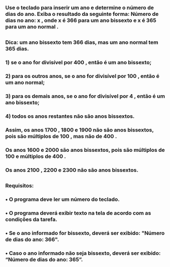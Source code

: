 ### Use o teclado para inserir um ano e determine o número de dias do ano. Exiba o resultado da seguinte forma: Número de dias no ano: x , onde x é 366 para um ano bissexto e x é 365 para um ano normal .
##
### Dica: um ano bissexto tem 366 dias, mas um ano normal tem 365 dias.
###     1) se o ano for divisível por 400 , então é um ano bissexto;
###     2) para os outros anos, se o ano for divisível por 100 , então é um ano normal;
###     3) para os demais anos, se o ano for divisível por 4 , então é um ano bissexto;
###     4) todos os anos restantes não são anos bissextos.
### Assim, os anos 1700 , 1800 e 1900 não são anos bissextos, pois são múltiplos de 100 , mas não de 400 .
### Os anos 1600 e 2000 são anos bissextos, pois são múltiplos de 100 e múltiplos de 400 .
### Os anos 2100 , 2200 e 2300 não são anos bissextos.
## 
### Requisitos:
###     •	O programa deve ler um número do teclado.
###     •	O programa deverá exibir texto na tela de acordo com as condições da tarefa.
###     •	Se o ano informado for bissexto, deverá ser exibido: "Número de dias do ano: 366".
###     •	Caso o ano informado não seja bissexto, deverá ser exibido: “Número de dias do ano: 365”.